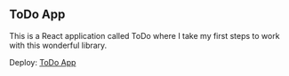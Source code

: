 ## ToDo App 

This is a React application called ToDo where I take my first steps to work with this wonderful library.

Deploy: [ToDo App](https://sugarplum25.github.io/todo/ 'click on me')

